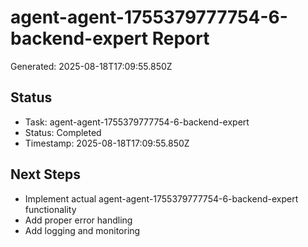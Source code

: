 # agent-agent-1755379777754-6-backend-expert Report

Generated: 2025-08-18T17:09:55.850Z

## Status
- Task: agent-agent-1755379777754-6-backend-expert
- Status: Completed
- Timestamp: 2025-08-18T17:09:55.850Z

## Next Steps
- Implement actual agent-agent-1755379777754-6-backend-expert functionality
- Add proper error handling
- Add logging and monitoring

